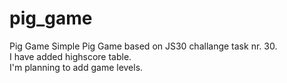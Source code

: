 # pig_game
Pig Game
Simple Pig Game based on JS30 challange task nr. 30.</br>
I have added highscore table.</br>
I'm planning to add game levels.
